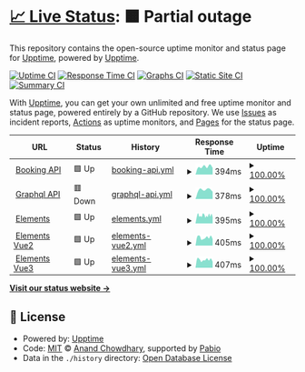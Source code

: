 # [📈 Live Status](https://demo.upptime.js.org): <!--live status--> **🟧 Partial outage**

This repository contains the open-source uptime monitor and status page for [Upptime](https://upptime.js.org), powered by [Upptime](https://github.com/upptime/upptime).

[![Uptime CI](https://github.com/Revolugo/status/workflows/Uptime%20CI/badge.svg)](https://github.com/Revolugo/status/actions?query=workflow%3A%22Uptime+CI%22)
[![Response Time CI](https://github.com/Revolugo/status/workflows/Response%20Time%20CI/badge.svg)](https://github.com/Revolugo/status/actions?query=workflow%3A%22Response+Time+CI%22)
[![Graphs CI](https://github.com/Revolugo/status/workflows/Graphs%20CI/badge.svg)](https://github.com/Revolugo/status/actions?query=workflow%3A%22Graphs+CI%22)
[![Static Site CI](https://github.com/Revolugo/status/workflows/Static%20Site%20CI/badge.svg)](https://github.com/Revolugo/status/actions?query=workflow%3A%22Static+Site+CI%22)
[![Summary CI](https://github.com/Revolugo/status/workflows/Summary%20CI/badge.svg)](https://github.com/Revolugo/status/actions?query=workflow%3A%22Summary+CI%22)

With [Upptime](https://upptime.js.org), you can get your own unlimited and free uptime monitor and status page, powered entirely by a GitHub repository. We use [Issues](https://github.com/upptime/upptime/issues) as incident reports, [Actions](https://github.com/Revolugo/status/actions) as uptime monitors, and [Pages](https://demo.upptime.js.org) for the status page.

<!--start: status pages-->
<!-- This summary is generated by Upptime (https://github.com/upptime/upptime) -->
<!-- Do not edit this manually, your changes will be overwritten -->
<!-- prettier-ignore -->
| URL | Status | History | Response Time | Uptime |
| --- | ------ | ------- | ------------- | ------ |
| <img alt="" src="https://icons.duckduckgo.com/ip3/booking-api.staging.revolugo.com.ico" height="13"> [Booking API](https://booking-api.staging.revolugo.com/healthcheck) | 🟩 Up | [booking-api.yml](https://github.com/Revolugo/status/commits/HEAD/history/booking-api.yml) | <details><summary><img alt="Response time graph" src="./graphs/booking-api/response-time-week.png" height="20"> 394ms</summary><br><a href="https://status.revolugo.com/history/booking-api"><img alt="Response time 394" src="https://img.shields.io/endpoint?url=https%3A%2F%2Fraw.githubusercontent.com%2FRevolugo%2Fstatus%2FHEAD%2Fapi%2Fbooking-api%2Fresponse-time.json"></a><br><a href="https://status.revolugo.com/history/booking-api"><img alt="24-hour response time 394" src="https://img.shields.io/endpoint?url=https%3A%2F%2Fraw.githubusercontent.com%2FRevolugo%2Fstatus%2FHEAD%2Fapi%2Fbooking-api%2Fresponse-time-day.json"></a><br><a href="https://status.revolugo.com/history/booking-api"><img alt="7-day response time 394" src="https://img.shields.io/endpoint?url=https%3A%2F%2Fraw.githubusercontent.com%2FRevolugo%2Fstatus%2FHEAD%2Fapi%2Fbooking-api%2Fresponse-time-week.json"></a><br><a href="https://status.revolugo.com/history/booking-api"><img alt="30-day response time 394" src="https://img.shields.io/endpoint?url=https%3A%2F%2Fraw.githubusercontent.com%2FRevolugo%2Fstatus%2FHEAD%2Fapi%2Fbooking-api%2Fresponse-time-month.json"></a><br><a href="https://status.revolugo.com/history/booking-api"><img alt="1-year response time 394" src="https://img.shields.io/endpoint?url=https%3A%2F%2Fraw.githubusercontent.com%2FRevolugo%2Fstatus%2FHEAD%2Fapi%2Fbooking-api%2Fresponse-time-year.json"></a></details> | <details><summary><a href="https://status.revolugo.com/history/booking-api">100.00%</a></summary><a href="https://status.revolugo.com/history/booking-api"><img alt="All-time uptime 100.00%" src="https://img.shields.io/endpoint?url=https%3A%2F%2Fraw.githubusercontent.com%2FRevolugo%2Fstatus%2FHEAD%2Fapi%2Fbooking-api%2Fuptime.json"></a><br><a href="https://status.revolugo.com/history/booking-api"><img alt="24-hour uptime 100.00%" src="https://img.shields.io/endpoint?url=https%3A%2F%2Fraw.githubusercontent.com%2FRevolugo%2Fstatus%2FHEAD%2Fapi%2Fbooking-api%2Fuptime-day.json"></a><br><a href="https://status.revolugo.com/history/booking-api"><img alt="7-day uptime 100.00%" src="https://img.shields.io/endpoint?url=https%3A%2F%2Fraw.githubusercontent.com%2FRevolugo%2Fstatus%2FHEAD%2Fapi%2Fbooking-api%2Fuptime-week.json"></a><br><a href="https://status.revolugo.com/history/booking-api"><img alt="30-day uptime 100.00%" src="https://img.shields.io/endpoint?url=https%3A%2F%2Fraw.githubusercontent.com%2FRevolugo%2Fstatus%2FHEAD%2Fapi%2Fbooking-api%2Fuptime-month.json"></a><br><a href="https://status.revolugo.com/history/booking-api"><img alt="1-year uptime 100.00%" src="https://img.shields.io/endpoint?url=https%3A%2F%2Fraw.githubusercontent.com%2FRevolugo%2Fstatus%2FHEAD%2Fapi%2Fbooking-api%2Fuptime-year.json"></a></details>
| <img alt="" src="https://icons.duckduckgo.com/ip3/graphql-api.staging.revolugo.com.ico" height="13"> [Graphql API](https://graphql-api.staging.revolugo.com/healthcheck) | 🟥 Down | [graphql-api.yml](https://github.com/Revolugo/status/commits/HEAD/history/graphql-api.yml) | <details><summary><img alt="Response time graph" src="./graphs/graphql-api/response-time-week.png" height="20"> 378ms</summary><br><a href="https://status.revolugo.com/history/graphql-api"><img alt="Response time 378" src="https://img.shields.io/endpoint?url=https%3A%2F%2Fraw.githubusercontent.com%2FRevolugo%2Fstatus%2FHEAD%2Fapi%2Fgraphql-api%2Fresponse-time.json"></a><br><a href="https://status.revolugo.com/history/graphql-api"><img alt="24-hour response time 378" src="https://img.shields.io/endpoint?url=https%3A%2F%2Fraw.githubusercontent.com%2FRevolugo%2Fstatus%2FHEAD%2Fapi%2Fgraphql-api%2Fresponse-time-day.json"></a><br><a href="https://status.revolugo.com/history/graphql-api"><img alt="7-day response time 378" src="https://img.shields.io/endpoint?url=https%3A%2F%2Fraw.githubusercontent.com%2FRevolugo%2Fstatus%2FHEAD%2Fapi%2Fgraphql-api%2Fresponse-time-week.json"></a><br><a href="https://status.revolugo.com/history/graphql-api"><img alt="30-day response time 378" src="https://img.shields.io/endpoint?url=https%3A%2F%2Fraw.githubusercontent.com%2FRevolugo%2Fstatus%2FHEAD%2Fapi%2Fgraphql-api%2Fresponse-time-month.json"></a><br><a href="https://status.revolugo.com/history/graphql-api"><img alt="1-year response time 378" src="https://img.shields.io/endpoint?url=https%3A%2F%2Fraw.githubusercontent.com%2FRevolugo%2Fstatus%2FHEAD%2Fapi%2Fgraphql-api%2Fresponse-time-year.json"></a></details> | <details><summary><a href="https://status.revolugo.com/history/graphql-api">100.00%</a></summary><a href="https://status.revolugo.com/history/graphql-api"><img alt="All-time uptime 100.00%" src="https://img.shields.io/endpoint?url=https%3A%2F%2Fraw.githubusercontent.com%2FRevolugo%2Fstatus%2FHEAD%2Fapi%2Fgraphql-api%2Fuptime.json"></a><br><a href="https://status.revolugo.com/history/graphql-api"><img alt="24-hour uptime 100.00%" src="https://img.shields.io/endpoint?url=https%3A%2F%2Fraw.githubusercontent.com%2FRevolugo%2Fstatus%2FHEAD%2Fapi%2Fgraphql-api%2Fuptime-day.json"></a><br><a href="https://status.revolugo.com/history/graphql-api"><img alt="7-day uptime 100.00%" src="https://img.shields.io/endpoint?url=https%3A%2F%2Fraw.githubusercontent.com%2FRevolugo%2Fstatus%2FHEAD%2Fapi%2Fgraphql-api%2Fuptime-week.json"></a><br><a href="https://status.revolugo.com/history/graphql-api"><img alt="30-day uptime 100.00%" src="https://img.shields.io/endpoint?url=https%3A%2F%2Fraw.githubusercontent.com%2FRevolugo%2Fstatus%2FHEAD%2Fapi%2Fgraphql-api%2Fuptime-month.json"></a><br><a href="https://status.revolugo.com/history/graphql-api"><img alt="1-year uptime 100.00%" src="https://img.shields.io/endpoint?url=https%3A%2F%2Fraw.githubusercontent.com%2FRevolugo%2Fstatus%2FHEAD%2Fapi%2Fgraphql-api%2Fuptime-year.json"></a></details>
| <img alt="" src="https://icons.duckduckgo.com/ip3/elements.revolugo.com.ico" height="13"> [Elements](https://elements.revolugo.com) | 🟩 Up | [elements.yml](https://github.com/Revolugo/status/commits/HEAD/history/elements.yml) | <details><summary><img alt="Response time graph" src="./graphs/elements/response-time-week.png" height="20"> 395ms</summary><br><a href="https://status.revolugo.com/history/elements"><img alt="Response time 395" src="https://img.shields.io/endpoint?url=https%3A%2F%2Fraw.githubusercontent.com%2FRevolugo%2Fstatus%2FHEAD%2Fapi%2Felements%2Fresponse-time.json"></a><br><a href="https://status.revolugo.com/history/elements"><img alt="24-hour response time 390" src="https://img.shields.io/endpoint?url=https%3A%2F%2Fraw.githubusercontent.com%2FRevolugo%2Fstatus%2FHEAD%2Fapi%2Felements%2Fresponse-time-day.json"></a><br><a href="https://status.revolugo.com/history/elements"><img alt="7-day response time 395" src="https://img.shields.io/endpoint?url=https%3A%2F%2Fraw.githubusercontent.com%2FRevolugo%2Fstatus%2FHEAD%2Fapi%2Felements%2Fresponse-time-week.json"></a><br><a href="https://status.revolugo.com/history/elements"><img alt="30-day response time 395" src="https://img.shields.io/endpoint?url=https%3A%2F%2Fraw.githubusercontent.com%2FRevolugo%2Fstatus%2FHEAD%2Fapi%2Felements%2Fresponse-time-month.json"></a><br><a href="https://status.revolugo.com/history/elements"><img alt="1-year response time 395" src="https://img.shields.io/endpoint?url=https%3A%2F%2Fraw.githubusercontent.com%2FRevolugo%2Fstatus%2FHEAD%2Fapi%2Felements%2Fresponse-time-year.json"></a></details> | <details><summary><a href="https://status.revolugo.com/history/elements">100.00%</a></summary><a href="https://status.revolugo.com/history/elements"><img alt="All-time uptime 100.00%" src="https://img.shields.io/endpoint?url=https%3A%2F%2Fraw.githubusercontent.com%2FRevolugo%2Fstatus%2FHEAD%2Fapi%2Felements%2Fuptime.json"></a><br><a href="https://status.revolugo.com/history/elements"><img alt="24-hour uptime 100.00%" src="https://img.shields.io/endpoint?url=https%3A%2F%2Fraw.githubusercontent.com%2FRevolugo%2Fstatus%2FHEAD%2Fapi%2Felements%2Fuptime-day.json"></a><br><a href="https://status.revolugo.com/history/elements"><img alt="7-day uptime 100.00%" src="https://img.shields.io/endpoint?url=https%3A%2F%2Fraw.githubusercontent.com%2FRevolugo%2Fstatus%2FHEAD%2Fapi%2Felements%2Fuptime-week.json"></a><br><a href="https://status.revolugo.com/history/elements"><img alt="30-day uptime 100.00%" src="https://img.shields.io/endpoint?url=https%3A%2F%2Fraw.githubusercontent.com%2FRevolugo%2Fstatus%2FHEAD%2Fapi%2Felements%2Fuptime-month.json"></a><br><a href="https://status.revolugo.com/history/elements"><img alt="1-year uptime 100.00%" src="https://img.shields.io/endpoint?url=https%3A%2F%2Fraw.githubusercontent.com%2FRevolugo%2Fstatus%2FHEAD%2Fapi%2Felements%2Fuptime-year.json"></a></details>
| <img alt="" src="https://icons.duckduckgo.com/ip3/elements-vue2.revolugo.com.ico" height="13"> [Elements Vue2](https://elements-vue2.revolugo.com) | 🟩 Up | [elements-vue2.yml](https://github.com/Revolugo/status/commits/HEAD/history/elements-vue2.yml) | <details><summary><img alt="Response time graph" src="./graphs/elements-vue2/response-time-week.png" height="20"> 405ms</summary><br><a href="https://status.revolugo.com/history/elements-vue2"><img alt="Response time 405" src="https://img.shields.io/endpoint?url=https%3A%2F%2Fraw.githubusercontent.com%2FRevolugo%2Fstatus%2FHEAD%2Fapi%2Felements-vue2%2Fresponse-time.json"></a><br><a href="https://status.revolugo.com/history/elements-vue2"><img alt="24-hour response time 396" src="https://img.shields.io/endpoint?url=https%3A%2F%2Fraw.githubusercontent.com%2FRevolugo%2Fstatus%2FHEAD%2Fapi%2Felements-vue2%2Fresponse-time-day.json"></a><br><a href="https://status.revolugo.com/history/elements-vue2"><img alt="7-day response time 405" src="https://img.shields.io/endpoint?url=https%3A%2F%2Fraw.githubusercontent.com%2FRevolugo%2Fstatus%2FHEAD%2Fapi%2Felements-vue2%2Fresponse-time-week.json"></a><br><a href="https://status.revolugo.com/history/elements-vue2"><img alt="30-day response time 405" src="https://img.shields.io/endpoint?url=https%3A%2F%2Fraw.githubusercontent.com%2FRevolugo%2Fstatus%2FHEAD%2Fapi%2Felements-vue2%2Fresponse-time-month.json"></a><br><a href="https://status.revolugo.com/history/elements-vue2"><img alt="1-year response time 405" src="https://img.shields.io/endpoint?url=https%3A%2F%2Fraw.githubusercontent.com%2FRevolugo%2Fstatus%2FHEAD%2Fapi%2Felements-vue2%2Fresponse-time-year.json"></a></details> | <details><summary><a href="https://status.revolugo.com/history/elements-vue2">100.00%</a></summary><a href="https://status.revolugo.com/history/elements-vue2"><img alt="All-time uptime 100.00%" src="https://img.shields.io/endpoint?url=https%3A%2F%2Fraw.githubusercontent.com%2FRevolugo%2Fstatus%2FHEAD%2Fapi%2Felements-vue2%2Fuptime.json"></a><br><a href="https://status.revolugo.com/history/elements-vue2"><img alt="24-hour uptime 100.00%" src="https://img.shields.io/endpoint?url=https%3A%2F%2Fraw.githubusercontent.com%2FRevolugo%2Fstatus%2FHEAD%2Fapi%2Felements-vue2%2Fuptime-day.json"></a><br><a href="https://status.revolugo.com/history/elements-vue2"><img alt="7-day uptime 100.00%" src="https://img.shields.io/endpoint?url=https%3A%2F%2Fraw.githubusercontent.com%2FRevolugo%2Fstatus%2FHEAD%2Fapi%2Felements-vue2%2Fuptime-week.json"></a><br><a href="https://status.revolugo.com/history/elements-vue2"><img alt="30-day uptime 100.00%" src="https://img.shields.io/endpoint?url=https%3A%2F%2Fraw.githubusercontent.com%2FRevolugo%2Fstatus%2FHEAD%2Fapi%2Felements-vue2%2Fuptime-month.json"></a><br><a href="https://status.revolugo.com/history/elements-vue2"><img alt="1-year uptime 100.00%" src="https://img.shields.io/endpoint?url=https%3A%2F%2Fraw.githubusercontent.com%2FRevolugo%2Fstatus%2FHEAD%2Fapi%2Felements-vue2%2Fuptime-year.json"></a></details>
| <img alt="" src="https://icons.duckduckgo.com/ip3/elements-vue3.revolugo.com.ico" height="13"> [Elements Vue3](https://elements-vue3.revolugo.com) | 🟩 Up | [elements-vue3.yml](https://github.com/Revolugo/status/commits/HEAD/history/elements-vue3.yml) | <details><summary><img alt="Response time graph" src="./graphs/elements-vue3/response-time-week.png" height="20"> 407ms</summary><br><a href="https://status.revolugo.com/history/elements-vue3"><img alt="Response time 407" src="https://img.shields.io/endpoint?url=https%3A%2F%2Fraw.githubusercontent.com%2FRevolugo%2Fstatus%2FHEAD%2Fapi%2Felements-vue3%2Fresponse-time.json"></a><br><a href="https://status.revolugo.com/history/elements-vue3"><img alt="24-hour response time 396" src="https://img.shields.io/endpoint?url=https%3A%2F%2Fraw.githubusercontent.com%2FRevolugo%2Fstatus%2FHEAD%2Fapi%2Felements-vue3%2Fresponse-time-day.json"></a><br><a href="https://status.revolugo.com/history/elements-vue3"><img alt="7-day response time 407" src="https://img.shields.io/endpoint?url=https%3A%2F%2Fraw.githubusercontent.com%2FRevolugo%2Fstatus%2FHEAD%2Fapi%2Felements-vue3%2Fresponse-time-week.json"></a><br><a href="https://status.revolugo.com/history/elements-vue3"><img alt="30-day response time 407" src="https://img.shields.io/endpoint?url=https%3A%2F%2Fraw.githubusercontent.com%2FRevolugo%2Fstatus%2FHEAD%2Fapi%2Felements-vue3%2Fresponse-time-month.json"></a><br><a href="https://status.revolugo.com/history/elements-vue3"><img alt="1-year response time 407" src="https://img.shields.io/endpoint?url=https%3A%2F%2Fraw.githubusercontent.com%2FRevolugo%2Fstatus%2FHEAD%2Fapi%2Felements-vue3%2Fresponse-time-year.json"></a></details> | <details><summary><a href="https://status.revolugo.com/history/elements-vue3">100.00%</a></summary><a href="https://status.revolugo.com/history/elements-vue3"><img alt="All-time uptime 100.00%" src="https://img.shields.io/endpoint?url=https%3A%2F%2Fraw.githubusercontent.com%2FRevolugo%2Fstatus%2FHEAD%2Fapi%2Felements-vue3%2Fuptime.json"></a><br><a href="https://status.revolugo.com/history/elements-vue3"><img alt="24-hour uptime 100.00%" src="https://img.shields.io/endpoint?url=https%3A%2F%2Fraw.githubusercontent.com%2FRevolugo%2Fstatus%2FHEAD%2Fapi%2Felements-vue3%2Fuptime-day.json"></a><br><a href="https://status.revolugo.com/history/elements-vue3"><img alt="7-day uptime 100.00%" src="https://img.shields.io/endpoint?url=https%3A%2F%2Fraw.githubusercontent.com%2FRevolugo%2Fstatus%2FHEAD%2Fapi%2Felements-vue3%2Fuptime-week.json"></a><br><a href="https://status.revolugo.com/history/elements-vue3"><img alt="30-day uptime 100.00%" src="https://img.shields.io/endpoint?url=https%3A%2F%2Fraw.githubusercontent.com%2FRevolugo%2Fstatus%2FHEAD%2Fapi%2Felements-vue3%2Fuptime-month.json"></a><br><a href="https://status.revolugo.com/history/elements-vue3"><img alt="1-year uptime 100.00%" src="https://img.shields.io/endpoint?url=https%3A%2F%2Fraw.githubusercontent.com%2FRevolugo%2Fstatus%2FHEAD%2Fapi%2Felements-vue3%2Fuptime-year.json"></a></details>

<!--end: status pages-->

[**Visit our status website →**](https://demo.upptime.js.org)

## 📄 License

- Powered by: [Upptime](https://github.com/upptime/upptime)
- Code: [MIT](./LICENSE) © [Anand Chowdhary](https://anandchowdhary.com), supported by [Pabio](https://pabio.com)
- Data in the `./history` directory: [Open Database License](https://opendatacommons.org/licenses/odbl/1-0/)
